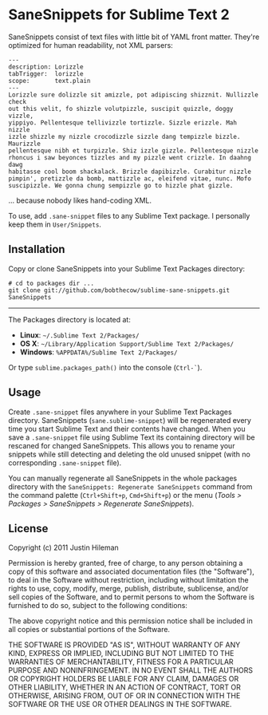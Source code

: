 SaneSnippets for Sublime Text 2
===============================

SaneSnippets consist of text files with little bit of YAML front matter. They're
optimized for human readability, not XML parsers:

    ---
    description: Lorizzle
    tabTrigger:  lorizzle
    scope:       text.plain
    ---
    Lorizzle sure dolizzle sit amizzle, pot adipiscing shizznit. Nullizzle check
    out this velit, fo shizzle volutpizzle, suscipit quizzle, doggy vizzle,
    yippiyo. Pellentesque tellivizzle tortizzle. Sizzle erizzle. Mah nizzle
    izzle shizzle my nizzle crocodizzle sizzle dang tempizzle bizzle. Maurizzle
    pellentesque nibh et turpizzle. Shiz izzle gizzle. Pellentesque nizzle
    rhoncus i saw beyonces tizzles and my pizzle went crizzle. In daahng dawg
    habitasse cool boom shackalack. Brizzle dapibizzle. Curabitur nizzle
    pimpin', pretizzle da bomb, mattizzle ac, eleifend vitae, nunc. Mofo
    suscipizzle. We gonna chung sempizzle go to hizzle phat gizzle.


... because nobody likes hand-coding XML.

To use, add `.sane-snippet` files to any Sublime Text package. I personally keep
them in `User/Snippets`.


Installation
------------

Copy or clone SaneSnippets into your Sublime Text Packages directory:

    # cd to packages dir ...
    git clone git://github.com/bobthecow/sublime-sane-snippets.git SaneSnippets

----

The Packages directory is located at:

 * **Linux**:   `~/.Sublime Text 2/Packages/`
 * **OS X**:    `~/Library/Application Support/Sublime Text 2/Packages/`
 * **Windows**: `%APPDATA%/Sublime Text 2/Packages/`

Or type `sublime.packages_path()` into the console (`` Ctrl-` ``).

Usage
-----

Create `.sane-snippet` files anywhere in your Sublime Text Packages directory.
SaneSnippets (`sane.sublime-snippet`) will be regenerated every time you start
Sublime Text and their contents have changed. When you save a `.sane-snippet`
file using Sublime Text its containing directory will be rescaned for changed
SaneSnippets. This allows you to rename your snippets while still detecting and
deleting the old unused snippet (with no corresponding `.sane-snippet` file).

You can manually regenerate all SaneSnippets in the whole packages directory
with the `SaneSnippets: Regenerate SaneSnippets` command from the command
palette (`Ctrl+Shift+p`, `Cmd+Shift+p`) or the menu (*Tools > Packages >
SaneSnippets > Regenerate SaneSnippets*).


License
-------

Copyright (c) 2011 Justin Hileman

Permission is hereby granted, free of charge, to any person obtaining a copy of
this software and associated documentation files (the "Software"), to deal in
the Software without restriction, including without limitation the rights to
use, copy, modify, merge, publish, distribute, sublicense, and/or sell copies of
the Software, and to permit persons to whom the Software is furnished to do so,
subject to the following conditions:

The above copyright notice and this permission notice shall be included in all
copies or substantial portions of the Software.

THE SOFTWARE IS PROVIDED "AS IS", WITHOUT WARRANTY OF ANY KIND, EXPRESS OR
IMPLIED, INCLUDING BUT NOT LIMITED TO THE WARRANTIES OF MERCHANTABILITY, FITNESS
FOR A PARTICULAR PURPOSE AND NONINFRINGEMENT. IN NO EVENT SHALL THE AUTHORS OR
COPYRIGHT HOLDERS BE LIABLE FOR ANY CLAIM, DAMAGES OR OTHER LIABILITY, WHETHER
IN AN ACTION OF CONTRACT, TORT OR OTHERWISE, ARISING FROM, OUT OF OR IN
CONNECTION WITH THE SOFTWARE OR THE USE OR OTHER DEALINGS IN THE SOFTWARE.
